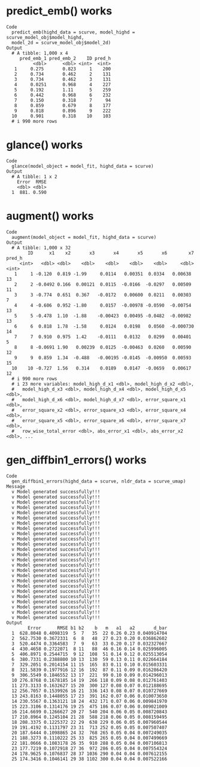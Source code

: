 # predict_emb() works

    Code
      predict_emb(highd_data = scurve, model_highd = scurve_model_obj$model_highd,
      model_2d = scurve_model_obj$model_2d)
    Output
      # A tibble: 1,000 x 4
         pred_emb_1 pred_emb_2    ID pred_h
              <dbl>      <dbl> <int>  <int>
       1     0.275       0.823     1    200
       2     0.734       0.462     2    131
       3     0.734       0.462     3    131
       4     0.0251      0.968     4    227
       5     0.192       1.11      5    259
       6     0.442       0.968     6    232
       7     0.150       0.318     7     94
       8     0.859       0.679     8    177
       9     0.818       0.896     9    222
      10     0.901       0.318    10    103
      # i 990 more rows

# glance() works

    Code
      glance(model_object = model_fit, highd_data = scurve)
    Output
      # A tibble: 1 x 2
        Error  RMSE
        <dbl> <dbl>
      1  881. 0.590

# augment() works

    Code
      augment(model_object = model_fit, highd_data = scurve)
    Output
      # A tibble: 1,000 x 32
            ID      x1    x2       x3       x4       x5       x6        x7 pred_h
         <int>   <dbl> <dbl>    <dbl>    <dbl>    <dbl>    <dbl>     <dbl>  <int>
       1     1 -0.120  0.819 -1.99     0.0114   0.00351  0.0334   0.00638      13
       2     2 -0.0492 0.166  0.00121  0.0115  -0.0166  -0.0297   0.00509      11
       3     3 -0.774  0.651  0.367   -0.0172   0.00600  0.0211   0.00303       7
       4     4 -0.606  0.952 -1.80     0.0157  -0.00978 -0.0590  -0.00754      13
       5     5 -0.478  1.10  -1.88    -0.00423  0.00495 -0.0482  -0.00982      13
       6     6  0.818  1.78  -1.58     0.0124   0.0198   0.0560  -0.000730     14
       7     7  0.910  0.975  1.42    -0.0111   0.0132   0.0299   0.00401       5
       8     8 -0.0691 1.90   0.00239  0.0125  -0.00463  0.0260   0.00590      12
       9     9  0.859  1.34  -0.488   -0.00195 -0.0145  -0.00950  0.00593      15
      10    10 -0.727  1.56   0.314    0.0189   0.0147  -0.0659   0.00617      12
      # i 990 more rows
      # i 23 more variables: model_high_d_x1 <dbl>, model_high_d_x2 <dbl>,
      #   model_high_d_x3 <dbl>, model_high_d_x4 <dbl>, model_high_d_x5 <dbl>,
      #   model_high_d_x6 <dbl>, model_high_d_x7 <dbl>, error_square_x1 <dbl>,
      #   error_square_x2 <dbl>, error_square_x3 <dbl>, error_square_x4 <dbl>,
      #   error_square_x5 <dbl>, error_square_x6 <dbl>, error_square_x7 <dbl>,
      #   row_wise_total_error <dbl>, abs_error_x1 <dbl>, abs_error_x2 <dbl>, ...

# gen_diffbin1_errors() works

    Code
      gen_diffbin1_errors(highd_data = scurve, nldr_data = scurve_umap)
    Message
      v Model generated successfully!!!
      v Model generated successfully!!!
      v Model generated successfully!!!
      v Model generated successfully!!!
      v Model generated successfully!!!
      v Model generated successfully!!!
      v Model generated successfully!!!
      v Model generated successfully!!!
      v Model generated successfully!!!
      v Model generated successfully!!!
      v Model generated successfully!!!
      v Model generated successfully!!!
      v Model generated successfully!!!
      v Model generated successfully!!!
      v Model generated successfully!!!
      v Model generated successfully!!!
      v Model generated successfully!!!
      v Model generated successfully!!!
      v Model generated successfully!!!
      v Model generated successfully!!!
      v Model generated successfully!!!
      v Model generated successfully!!!
      v Model generated successfully!!!
      v Model generated successfully!!!
      v Model generated successfully!!!
    Output
            Error      RMSE b1 b2    b   m   a1   a2       d_bar
      1  628.8048 0.4098319  5  7   35  22 0.26 0.23 0.040914704
      2  562.7530 0.3672331  6  8   48  27 0.23 0.20 0.036862602
      3  520.4474 0.3364583  7  9   63  33 0.20 0.17 0.032327667
      4  430.4658 0.2722071  8 11   88  46 0.16 0.14 0.025996005
      5  406.8971 0.2544715  9 12  108  51 0.14 0.12 0.025513054
      6  380.7331 0.2388800 10 13  130  59 0.13 0.11 0.022664184
      7  329.2051 0.2014154 11 15  165  83 0.11 0.10 0.015603331
      8  321.5839 0.1977916 12 16  192  87 0.11 0.09 0.016286420
      9  306.5549 0.1846552 13 17  221  99 0.10 0.09 0.014296013
      10 276.8768 0.1678185 14 19  266 118 0.09 0.08 0.012761403
      11 273.3133 0.1632627 15 20  300 127 0.08 0.07 0.012188695
      12 256.7057 0.1539926 16 21  336 143 0.08 0.07 0.010727669
      13 243.8163 0.1448055 17 23  391 162 0.07 0.06 0.010073650
      14 230.5567 0.1363121 18 24  432 171 0.07 0.06 0.009841970
      15 223.3106 0.1314176 19 25  475 186 0.07 0.06 0.009021009
      16 214.6699 0.1266627 20 27  540 204 0.06 0.05 0.008720843
      17 210.8964 0.1245104 21 28  588 218 0.06 0.05 0.008159495
      18 208.3375 0.1225372 22 29  638 229 0.06 0.05 0.007960544
      19 191.4192 0.1131797 23 31  713 252 0.05 0.05 0.007507407
      20 187.6444 0.1098865 24 32  768 265 0.05 0.04 0.007249035
      21 188.3273 0.1110222 25 33  825 265 0.05 0.04 0.007499669
      22 181.0666 0.1083178 26 35  910 288 0.05 0.04 0.007106813
      23 177.7219 0.1072918 27 36  972 286 0.05 0.04 0.007554324
      24 178.9625 0.1076837 28 37 1036 290 0.04 0.04 0.007612155
      25 174.3416 0.1046141 29 38 1102 300 0.04 0.04 0.007522166

